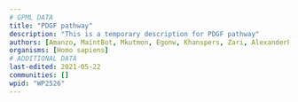 ```yaml
---
# GPML DATA
title: "PDGF pathway"
description: "This is a temporary description for PDGF pathway"
authors: [Amanzo, MaintBot, Mkutmon, Egonw, Khanspers, Zari, AlexanderPico, Eweitz]
organisms: [Homo sapiens]
# ADDITIONAL DATA
last-edited: 2021-05-22
communities: []
wpid: "WP2526"
---
```

